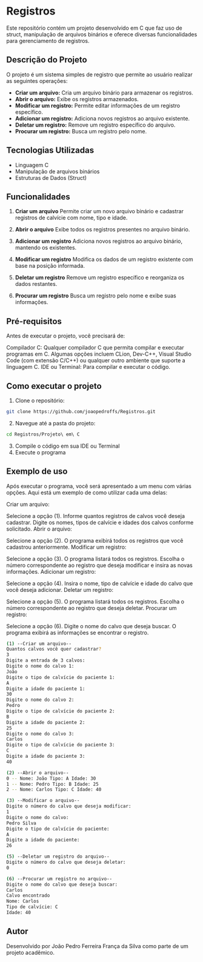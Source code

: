# Registros

Este repositório contém um projeto desenvolvido em C que faz uso de struct, manipulação de arquivos binários e oferece diversas funcionalidades para gerenciamento de registros.

## Descrição do Projeto
O projeto é um sistema simples de registro que permite ao usuário realizar as seguintes operações:

- **Criar um arquivo:** Cria um arquivo binário para armazenar os registros.
- **Abrir o arquivo:** Exibe os registros armazenados.
- **Modificar um registro:** Permite editar informações de um registro específico.
- **Adicionar um registro:** Adiciona novos registros ao arquivo existente.
- **Deletar um registro:** Remove um registro específico do arquivo.
- **Procurar um registro:** Busca um registro pelo nome.

## Tecnologias Utilizadas
- Linguagem C
- Manipulação de arquivos binários
- Estruturas de Dados (Struct)

## Funcionalidades
1. **Criar um arquivo**
Permite criar um novo arquivo binário e cadastrar registros de calvície com nome, tipo e idade.

2. **Abrir o arquivo**
Exibe todos os registros presentes no arquivo binário.

3. **Adicionar um registro**
Adiciona novos registros ao arquivo binário, mantendo os existentes.

5. **Modificar um registro**
Modifica os dados de um registro existente com base na posição informada.

6. **Deletar um registro**
Remove um registro específico e reorganiza os dados restantes.

7. **Procurar um registro**
Busca um registro pelo nome e exibe suas informações.

## Pré-requisitos
Antes de executar o projeto, você precisará de:

Compilador C: Qualquer compilador C que permita compilar e executar programas em C. Algumas opções incluem CLion, Dev-C++, Visual Studio Code (com extensão C/C++) ou qualquer outro ambiente que suporte a linguagem C.
IDE ou Terminal: Para compilar e executar o código.

## Como executar o projeto
1. Clone o repositório:
```bash
git clone https://github.com/joaopedroffs/Registros.git
```
2. Navegue até a pasta do projeto:
```bash
cd Registros/Projeto\ em\ C
```
3. Compile o código em sua IDE ou Terminal
4. Execute o programa

## Exemplo de uso
Após executar o programa, você será apresentado a um menu com várias opções. Aqui está um exemplo de como utilizar cada uma delas:

Criar um arquivo:

Selecione a opção (1).
Informe quantos registros de calvos você deseja cadastrar.
Digite os nomes, tipos de calvície e idades dos calvos conforme solicitado.
Abrir o arquivo:

Selecione a opção (2).
O programa exibirá todos os registros que você cadastrou anteriormente.
Modificar um registro:

Selecione a opção (3).
O programa listará todos os registros. Escolha o número correspondente ao registro que deseja modificar e insira as novas informações.
Adicionar um registro:

Selecione a opção (4).
Insira o nome, tipo de calvície e idade do calvo que você deseja adicionar.
Deletar um registro:

Selecione a opção (5).
O programa listará todos os registros. Escolha o número correspondente ao registro que deseja deletar.
Procurar um registro:

Selecione a opção (6).
Digite o nome do calvo que deseja buscar. O programa exibirá as informações se encontrar o registro.

```bash
(1) --Criar um arquivo--
Quantos calvos você quer cadastrar?
3
Digite a entrada de 3 calvos:
Digite o nome do calvo 1:
João
Digite o tipo de calvície do paciente 1:
A
Digite a idade do paciente 1:
30
Digite o nome do calvo 2:
Pedro
Digite o tipo de calvície do paciente 2:
B
Digite a idade do paciente 2:
25
Digite o nome do calvo 3:
Carlos
Digite o tipo de calvície do paciente 3:
C
Digite a idade do paciente 3:
40

(2) --Abrir o arquivo--
0 -- Nome: João Tipo: A Idade: 30
1 -- Nome: Pedro Tipo: B Idade: 25
2 -- Nome: Carlos Tipo: C Idade: 40

(3) --Modificar o arquivo--
Digite o número do calvo que deseja modificar:
1
Digite o nome do calvo:
Pedro Silva
Digite o tipo de calvície do paciente:
A
Digite a idade do paciente:
26

(5) --Deletar um registro do arquivo--
Digite o número do calvo que deseja deletar:
0

(6) --Procurar um registro no arquivo--
Digite o nome do calvo que deseja buscar: 
Carlos
Calvo encontrado
Nome: Carlos
Tipo de calvície: C
Idade: 40
```

## Autor
Desenvolvido por João Pedro Ferreira França da Silva como parte de um projeto acadêmico.
